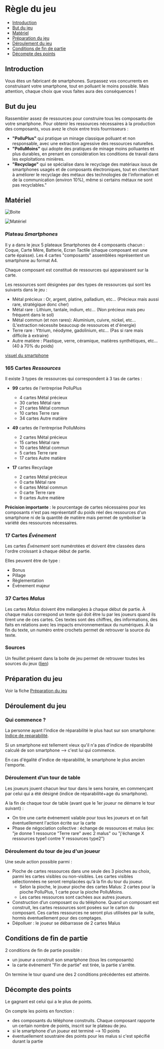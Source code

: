 # Règle du jeu

- [Introduction](#introduction)
- [But du jeu](#but-du-jeu)
- [Matériel](#matériel)
- [Préparation du jeu](#préparation-du-jeu)
- [Déroulement du jeu](#déroulement-du-jeu)
- [Conditions de fin de partie](#conditions-de-fin-de-partie)
- [Décompte des points](#décompte-des-points)


## Introduction

Vous êtes un fabricant de smartphones. Surpassez vos concurrents en construisant votre smartphone, tout en polluant le moins possible. Mais attention, chaque choix que vous faites aura des conséquences !

## But du jeu

Rassembler assez de ressources pour construire tous les composants de votre smartphone. Pour obtenir les ressources nécessaires à la production des composants, vous avez le choix entre trois fournisseurs :

- **"PolluPlus"** qui pratique un minage classique polluant et non responsable, avec une extraction agressive des ressources naturelles.
- **"PolluMoins"** qui adopte des pratiques de minage moins polluantes et plus durables, en prenant en considération les conditions de travail dans les exploitations minières.
- **"Recyclage"** qui se spécialise dans le recyclage des matériaux issus de smartphones usagés et de composants électroniques, tout en cherchant à améliorer le recyclage des métaux des technologies de l'information et de la communication (environ 10%), même si certains métaux ne sont pas recyclables."


## Matériel
![Boite](./img/Boite.png)

![Matériel](./img/Materiel.png)

### Plateau *Smartphones*
Il y a dans le jeux 5 plateaux Smartphones de 4 composants chacun : Coque, Carte Mère, Batterie, Ecran Tactile (chaque composant est une carte épaisse). Les 4 cartes "composants" assemblées représentent un smartphone au format A4.

Chaque composant est constitué de ressources qui apparaissent sur la carte.

Les ressources sont désignées par des types de ressources qui sont les suivants dans le jeu :

- Métal précieux : Or, argent, platine, palladium, etc... (Précieux mais aussi rare, stratégique donc cher)
- Métal rare : Lithium, tantale, indium, etc... (Non précieux mais peu fréquent dans le sol)
- Métal commun (et non rares): Aluminium, cuivre, nickel, etc... (L'extraction nécessite beaucoup de ressources et d'énergie)
- Terre rare : Yttrium, néodyme, gadolinium, etc... (Pas si rare mais difficile à extraire)
- Autre matière : Plastique, verre, céramique, matières synthétiques, etc... (40 à 70% du poids)

[visuel du smartphone](./pdf/parts.pdf)

### 165 Cartes *Ressources*
Il existe 3 types de ressources qui correspondent à 3 tas de cartes :

- **99** cartes de l'entreprise PolluPlus
  - 4 cartes Métal précieux
  - 30 cartes Métal rare
  - 21 cartes Métal commun
  - 10 cartes Terre rare
  - 34 cartes Autre matière

- **49** cartes de l'entreprise PolluMoins
  - 2 cartes Métal précieux
  - 15 cartes Métal rare
  - 10 cartes Métal commun
  - 5 cartes Terre rare
  - 17 cartes Autre matière

- **17** cartes Recyclage
  - 2 cartes Métal précieux
  - 0 carte Métal rare
  - 6 cartes Métal commun
  - 0 carte Terre rare
  - 9 cartes Autre matière

**Précision importante** : le pourcentage de cartes nécessaires pour les composants n'est pas représentatif du poids réel des ressources d'un smartphone ni de la quantité de matière mais permet de symboliser la variété des ressources nécessaires.

### 17 Cartes *Événement*
Les cartes *Événement* sont numérotées et doivent être classées dans l'ordre croissant à chaque début de partie.

Elles peuvent être de type :

- Bonus
- Pillage
- Règlementation
- Événement majeur

### 37 Cartes *Malus*
Les cartes *Malus* doivent être mélangées à chaque début de partie. À chaque malus correspond un texte qui doit être lu par les joueurs quand ils tirent une de ces cartes. Ces textes sont des chiffres, des informations, des faits en relations avec les impacts environnementaux du numériques. À la fin du texte, un numéro entre crochets permet de retrouver la source du texte.

### Sources
Un feuillet présent dans la boite de jeu permet de retrouver toutes les sources du jeux ([lien](./Sources.md))

## Préparation du jeu
Voir la fiche [Préparation du jeu](supports/PreparationJeu.md)

## Déroulement du jeu

### Qui commence ?
La personne ayant l'indice de réparabilité le plus haut sur son smartphone:
[Indice de reparabilité](https://www.indicereparabilite.fr/).

Si un smartphone est tellement vieux qu'il n'a pas d'indice de réparabilité calculé de son smartphone --> c'est lui qui commence.

En cas d'égalité d'indice de réparabilité, le smartphone le plus ancien l'emporte.

### Déroulement d’un tour de table

Les joueurs jouent chacun leur tour dans le sens horaire, en commençant par celui qui a été désigné (indice de réparabilité+age du smartphone).

A la fin de chaque tour de table (avant que le 1er joueur ne démarre le tour suivant) :  
- On tire une carte événement valable pour tous les joueurs et on fait éventuellement l'action écrite sur la carte
- Phase de négociation collective : échange de ressources et malus (ex: "je donne 1 ressource "Terre rare" avec 2 malus" ou "j'échange X ressources type1 contre Y ressources type2")

### Déroulement du tour de jeu d'un joueur

Une seule action possible parmi :  
- Pioche de cartes ressources dans une seule des 3 pioches au choix, parmi les cartes visibles ou non-visibles. Les cartes visibles sélectionnées ne seront remplacées qu'à la fin du tour du joueur.
  - Selon la pioche, le joueur pioche des cartes Malus: 2 cartes pour la pioche PolluPlus, 1 carte pour la pioche PolluMoins.
  - Les cartes ressources sont cachées aux autres joueurs.
- Construction d’un composant ou du téléphone. Quand un composant est construit, les cartes ressources sont posées sur le carton du composant. Ces cartes ressources ne seront plus utilisées par la suite, hormis éventuellement pour des comptages.
- Dépolluer : le joueur se débarrasse de 2 cartes Malus

## Conditions de fin de partie
2 conditions de fin de partie possible :  
- un joueur a construit son smartphone (tous les composants)
- la carte événement "Fin de partie" est tirée, la partie s'arrête.

On termine le tour quand une des 2 conditions précédentes est atteinte.

## Décompte des points
Le gagnant est celui qui a le plus de points.

On compte les points en fonction :  
- des composants du téléphone construits. Chaque composant rapporte un certain nombre de points, inscrit sur le plateau de jeu.
- si le smartphone d'un joueur est terminé --> 10 points
- éventuellement soustraire des points pour les malus si c'est spécifié durant la partie
